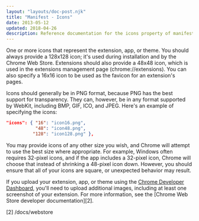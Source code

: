 ```yaml
---
layout: "layouts/doc-post.njk"
title: "Manifest - Icons"
date: 2013-05-12
updated: 2018-04-26
description: Reference documentation for the icons property of manifest.json.
---
```


One or more icons that represent the extension, app, or theme. You should always provide a 128x128
icon; it's used during installation and by the Chrome Web Store. Extensions should also provide a
48x48 icon, which is used in the extensions management page (chrome://extensions). You can also
specify a 16x16 icon to be used as the favicon for an extension's pages.

Icons should generally be in PNG format, because PNG has the best support for transparency. They
can, however, be in any format supported by WebKit, including BMP, GIF, ICO, and JPEG. Here's an
example of specifying the icons:

```json
"icons": { "16": "icon16.png",
           "48": "icon48.png",
          "128": "icon128.png" },
```

<div class="aside aside--note">You may provide icons of any other size you wish, and Chrome will attempt to use the best size where appropriate. For example, Windows often requires 32-pixel icons, and if the app includes a 32-pixel icon, Chrome will choose that instead of shrinking a 48-pixel icon down. However, you should ensure that all of your icons are square, or unexpected behavior may result.</div>

If you upload your extension, app, or theme using the [Chrome Developer Dashboard][1], you'll need
to upload additional images, including at least one screenshot of your extension. For more
information, see the [Chrome Web Store developer documentation][2].

[1]: https://chrome.google.com/webstore/developer/dashboard
[2] /docs/webstore
